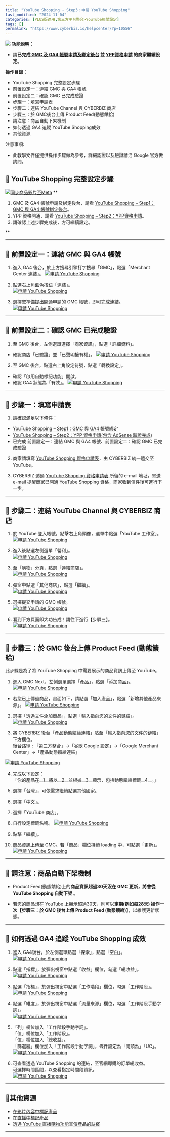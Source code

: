 ```yaml
---
title: "YouTube Shopping - Step3：申請 YouTube Shopping"
last_modified: "2024-11-04"
categories: [PLUS版適用,第三方平台整合>YouTube相關設定]
tags: []
permalink: "https://www.cyberbiz.io/helpcenter/?p=10556"
---
```


![](https://www.cyberbiz.io/helpcenter/wp-content/uploads/PLUS版3.png)
**功能說明：**  

* 請**已完成[ GMC 及 GA4 帳號申請及綁定後台](https://www.cyberbiz.io/helpcenter/?p=10552) 並 [YPP資格申請](https://www.cyberbiz.io/helpcenter/?p=10555) 的商家繼續設定。**

**操作目錄：**

* YouTube Shopping 完整設定步驟
* 前置設定一：連結 GMC 與 GA4 帳號
* 前置設定二：確認 GMC 已完成驗證
* 步驟一：填寫申請表
* 步驟二：連結 YouTube Channel 與 CYBERBIZ 商店
* 步驟三：於 GMC後台上傳 Product Feed(動態饋給)
* 請注意：商品自動下架機制
* 如何透過 GA4 追蹤 YouTube Shopping成效
* 其他資源

注意事項:  

* 此教學文件僅提供操作步驟做為參考，詳細認證以及驗證請洽 Google 官方做詢問。

## 📌 YouTube Shopping 完整設定步驟


[![同步商品影片至Meta](https://www.cyberbiz.io/support/wp-content/uploads/YouTube-Shopping設定說明02.png)](https://www.cyberbiz.io/support/wp-content/uploads/YouTube-Shopping設定說明02.png) **

1. GMC 及 GA4 帳號申請及綁定後台，請看 [YouTube Shopping – Step1：GMC 與 GA4 帳號綁定後台](https://www.cyberbiz.io/helpcenter/?p=10552)。
2. YPP 資格開通，請看 [YouTube Shopping – Step2：YPP資格申請](https://www.cyberbiz.io/helpcenter/?p=10555)。
3. 請確認上述步驟完成後，方可繼續設定。

**

* * *

## 📌 前置設定一：連結 GMC 與 GA4 帳號



1. 進入 GA4 後台，於上方搜尋引擎打字搜尋「GMC」，點選「Merchant Center 連結」。 [![申請 YouTube Shopping](https://www.cyberbiz.io/support/wp-content/uploads/申請-YouTube-Shopping01.png)](https://www.cyberbiz.io/support/wp-content/uploads/申請-YouTube-Shopping01.png)


2. 點選右上角藍色按鈕「連結」。  
[![申請 YouTube Shopping](https://www.cyberbiz.io/support/wp-content/uploads/申請-YouTube-Shopping02.png)](https://www.cyberbiz.io/support/wp-content/uploads/申請-YouTube-Shopping02.png)

3. 選擇您準備提出開通申請的 GMC 帳號，即可完成連結。  
[![申請 YouTube Shopping](https://www.cyberbiz.io/support/wp-content/uploads/申請YouTubeShopping09.png)](https://www.cyberbiz.io/support/wp-content/uploads/申請YouTubeShopping09.png)

* * *

## 📌 前置設定二：確認 GMC 已完成驗證



1. 至 GMC 後台，左側選單選擇「商家資訊」，點選「詳細資料」。 
* 確認商店「已驗證」並「已聲明擁有權」。
[![申請 YouTube Shopping](https://www.cyberbiz.io/support/wp-content/uploads/申請YouTubeShopping23.png)](https://www.cyberbiz.io/support/wp-content/uploads/申請YouTubeShopping23.png)



2. 至 GMC 後台，點選右上角設定符號，點選「轉換設定」。  

* 確認「啟用自動標記功能」開啟。
* 確認 GA4 狀態為「有效」。
[![申請 YouTube Shopping](https://www.cyberbiz.io/support/wp-content/uploads/申請YouTubeShopping16.png)](https://www.cyberbiz.io/support/wp-content/uploads/申請YouTubeShopping16.png)

* * *

## 📌 步驟一：填寫申請表



1. 請確認滿足以下條件：  

* [YouTube Shopping – Step1：GMC 與 GA4 帳號綁定](https://www.cyberbiz.io/helpcenter/?p=10552)
* [YouTube Shopping – Step2：YPP 資格申請(包含 AdSense 驗證完成)](https://www.cyberbiz.io/helpcenter/?p=10555)
* 已完成 前置設定一：連結 GMC 與 GA4 帳號、前置設定二：確認 GMC 已完成驗證


2. 商家請填寫 [YouTube Shopping 資格申請表](https://docs.google.com/forms/d/e/1FAIpQLSeC92YTZOl0E-SO03SAv-QF_rRaWXNWdYLABZXEFwnfeXhzdQ/viewform)，由 CYBERBIZ 統一遞交至 YouTube。


3. CYBERBIZ 透過 [YouTube Shopping 資格申請表](https://docs.google.com/forms/d/e/1FAIpQLSeC92YTZOl0E-SO03SAv-QF_rRaWXNWdYLABZXEFwnfeXhzdQ/viewform) 所留的 e-mail 地址，寄送 e-mail 提醒商家已開通 YouTube Shopping 資格，商家收到信件後可進行下一步。

* * *

## 📌 步驟二：連結 YouTube Channel 與 CYBERBIZ 商店



1. 於 YouTube 登入帳號，點擊右上角頭像，選單中點選「YouTube 工作室」。  
[![申請 YouTube Shopping](https://www.cyberbiz.io/support/wp-content/uploads/申請-YouTube-Shopping03.png)](https://www.cyberbiz.io/support/wp-content/uploads/申請-YouTube-Shopping03.png)



2. 進入後點選左側選單「營利」。  
[![申請 YouTube Shopping](https://www.cyberbiz.io/support/wp-content/uploads/申請-YouTube-Shopping04.png)](https://www.cyberbiz.io/support/wp-content/uploads/申請-YouTube-Shopping04.png)



3. 至「購物」分頁，點選「連結商店」。  
[![申請 YouTube Shopping](https://www.cyberbiz.io/support/wp-content/uploads/申請-YouTube-Shopping05.png)](https://www.cyberbiz.io/support/wp-content/uploads/申請-YouTube-Shopping05.png)

4. 彈窗中點選「其他商店」，點選「繼續」。  
[![申請 YouTube Shopping](https://www.cyberbiz.io/support/wp-content/uploads/申請-YouTube-Shopping06.png)](https://www.cyberbiz.io/support/wp-content/uploads/申請-YouTube-Shopping06.png)

5. 選擇提交申請的 GMC 帳號。  
[![申請 YouTube Shopping](https://www.cyberbiz.io/support/wp-content/uploads/申請-YouTube-Shopping07.png)](https://www.cyberbiz.io/support/wp-content/uploads/申請-YouTube-Shopping07.png)

6. 看到下方頁面即大功告成！請往下進行【步驟三】。  
[![申請 YouTube Shopping](https://www.cyberbiz.io/support/wp-content/uploads/申請-YouTube-Shopping08.png)](https://www.cyberbiz.io/support/wp-content/uploads/申請-YouTube-Shopping08.png)

* * *

## 📌 步驟三：於 GMC 後台上傳 Product Feed (動態饋給)


此步驟是為了將 YouTube Shopping 中需要展示的商品資訊上傳至 YouTube。  


1. 進入 GMC Next，左側選單選擇「產品」，點選「添加商品」。  
[![申請 YouTube Shopping](https://www.cyberbiz.io/support/wp-content/uploads/申請YouTubeShopping10.png)](https://www.cyberbiz.io/support/wp-content/uploads/申請YouTubeShopping10.png)  

* 若您已上傳過商品，畫面如下，請點選「加入產品」，點選「新增其他產品來源」。 [![申請 YouTube Shopping](https://www.cyberbiz.io/support/wp-content/uploads/申請YouTubeShopping13.png)](https://www.cyberbiz.io/support/wp-content/uploads/申請YouTubeShopping13.png)  

2. 選擇「透過文件添加商品」，點選「輸入指向您的文件的鏈結」。  
[![申請 YouTube Shopping](https://www.cyberbiz.io/support/wp-content/uploads/申請YouTubeShopping11.png)](https://www.cyberbiz.io/support/wp-content/uploads/申請YouTubeShopping11.png)

3. 將 CYBERBIZ 後台「產品動態饋給連結」貼至「輸入指向您的文件的鏈結」下方欄位。  
後台路徑 :  「第三方整合」→「谷歌 Google 設定」→「Google Merchant Center」→「產品動態饋給連結」


[![申請 YouTube Shopping](https://www.cyberbiz.io/support/wp-content/uploads/申請YouTubeShopping12.png)](https://www.cyberbiz.io/support/wp-content/uploads/申請YouTubeShopping12.png)

4. 完成以下設定：  
「你的產品在__1__將以__2__並根據__3__顯示，包括動態饋給標籤__4__。」  

1. 選擇「台灣」，可依需求繼續點選其他國家。
2. 選擇「中文」。
3. 選擇「YouTube 商店」。
4. 自行設定標籤名稱。
[![申請 YouTube Shopping](https://www.cyberbiz.io/support/wp-content/uploads/申請YouTubeShopping14.png)](https://www.cyberbiz.io/support/wp-content/uploads/申請YouTubeShopping14.png)

5. 點擊「繼續」。 


6. 商品資訊上傳至 GMC。若「商品」欄位持續 loading 中，可點選「更新」。  
[![申請 YouTube Shopping](https://www.cyberbiz.io/support/wp-content/uploads/申請YouTubeShopping15.png)](https://www.cyberbiz.io/support/wp-content/uploads/申請YouTubeShopping15.png)

* * *

## 📌 請注意：商品自動下架機制



* Product Feed(動態饋給)上的**商品資訊超過30天沒在 GMC 更新，將會從 YouTube Shopping 自動下架** 。


* 若您的商品想在 YouTube 上顯示超過30天，則可以**定期(例如每28天) 操作一次【步驟三：於 GMC 後台上傳 Product Feed (動態饋給)】**，以維護更新狀態。

* * *

## 📌 如何透過 GA4 追蹤 YouTube Shopping 成效



1. 進入 GA4後台，於左側選單點選「探索」，點選「空白」。  
[![申請 YouTube Shopping](https://www.cyberbiz.io/support/wp-content/uploads/申請YouTubeShopping17.png)](https://www.cyberbiz.io/support/wp-content/uploads/申請YouTubeShopping17.png)



2. 點選「指標」，於彈出視窗中點選「收益」欄位，勾選「總收益」。  
[![申請 YouTube Shopping](https://www.cyberbiz.io/support/wp-content/uploads/申請YouTubeShopping18.png)](https://www.cyberbiz.io/support/wp-content/uploads/申請YouTubeShopping18.png)



3. 點選「指標」，於彈出視窗中點選「工作階段」欄位，勾選「工作階段」。  
[![申請 YouTube Shopping](https://www.cyberbiz.io/support/wp-content/uploads/申請YouTubeShopping19.png)](https://www.cyberbiz.io/support/wp-content/uploads/申請YouTubeShopping19.png)



4. 點選「維度」，於彈出視窗中點選「流量來源」欄位，勾選「工作階段手動字詞」。  
[![申請 YouTube Shopping](https://www.cyberbiz.io/support/wp-content/uploads/申請YouTubeShopping20.png)](https://www.cyberbiz.io/support/wp-content/uploads/申請YouTubeShopping20.png)



5. 「列」欄位加入「工作階段手動字詞」。  
「值」欄位加入「工作階段」。  
「值」欄位加入「總收益」。  
「篩選器」欄位加入「工作階段手動字詞」，條件設定為「開頭為」「UC」。  
[![申請 YouTube Shopping](https://www.cyberbiz.io/support/wp-content/uploads/申請YouTubeShopping21.png)](https://www.cyberbiz.io/support/wp-content/uploads/申請YouTubeShopping21.png)



6. 可查看透過 YouTube Shopping 的連結，至官網導購的訂單總收益。  
可選擇時間區間，以查看指定時間段資訊。  
[![申請 YouTube Shopping](https://www.cyberbiz.io/support/wp-content/uploads/申請YouTubeShopping22.png)](https://www.cyberbiz.io/support/wp-content/uploads/申請YouTubeShopping22.png)



* * *

## 📌其他資源



* [在影片內容中標記產品](https://support.google.com/youtube/answer/10191533)
* [在直播中標記產品](https://support.google.com/youtube/answer/12299016)
* [透過 YouTube 直播購物功能宣傳產品的訣竅](https://support.google.com/merchants/answer/12375318)

* * *

